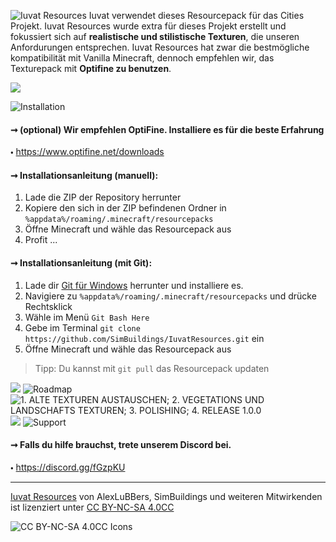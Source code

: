 ![Iuvat Resources](https://www.dropbox.com/s/wusvyc9770r8r6u/iuvat-logo--resources-github-header.png?raw=1)
Iuvat verwendet dieses Resourcepack für das Cities Projekt. Iuvat Resources wurde extra für dieses Projekt erstellt und fokussiert sich auf **realistische und stilistische Texturen**, die unseren Anfordurungen entsprechen. Iuvat Resources hat zwar die bestmögliche kompatibilität mit Vanilla Minecraft, dennoch empfehlen wir, das Texturepack mit **Optifine zu benutzen**.

![ ](https://www.dropbox.com/s/g1na3nondkpzhs0/iuvat-logo--resources-spacer.png?raw=1)

![Installation](https://www.dropbox.com/s/vxok8m2ophflcun/iuvat-logo--resources-installation-subheader.png?raw=1)

#### ➞ (optional) Wir empfehlen OptiFine. Installiere es für die beste Erfahrung
🞄 https://www.optifine.net/downloads
#### ➞ Installationsanleitung (manuell):  
1. Lade die ZIP der Repository herrunter
1. Kopiere den sich in der ZIP befindenen Ordner in `%appdata%/roaming/.minecraft/resourcepacks`
1. Öffne Minecraft und wähle das Resourcepack aus
1. Profit ...  
#### ➞ Installationsanleitung (mit Git):  
1. Lade dir [Git für Windows](https://git-scm.com/download/win) herrunter und installiere es.
1. Navigiere zu `%appdata%/roaming/.minecraft/resourcepacks` und drücke Rechtsklick
1. Wähle im Menü `Git Bash Here`
1. Gebe im Terminal `git clone https://github.com/SimBuildings/IuvatResources.git` ein
1. Öffne Minecraft und wähle das Resourcepack aus
>Tipp: Du kannst mit `git pull` das Resourcepack updaten

![ ](https://www.dropbox.com/s/g1na3nondkpzhs0/iuvat-logo--resources-spacer.png?raw=1)
![Roadmap](https://www.dropbox.com/s/tags1pdo1u6vyo8/iuvat-logo--resources-roadmap-subheader.png?raw=1)
![1. ALTE TEXTUREN AUSTAUSCHEN; 2. VEGETATIONS UND LANDSCHAFTS TEXTUREN; 3. POLISHING; 4. RELEASE 1.0.0](https://www.dropbox.com/s/u7f44q9882vbxq9/iuvat-logo--resources-roadmap.png?raw=1)
![ ](https://www.dropbox.com/s/g1na3nondkpzhs0/iuvat-logo--resources-spacer.png?raw=1)
![Support](https://www.dropbox.com/s/e91yefvdfn002fl/iuvat-logo--resources-support-subheader.png?raw=1)

#### ➞ Falls du hilfe brauchst, trete unserem Discord bei.
🞄 https://discord.gg/fGzpKU
  
***
  
[Iuvat Resources](https://github.com/SimBuildings/IuvatResources) von AlexLuBBers, SimBuildings und weiteren Mitwirkenden ist lizenziert unter [CC BY-NC-SA 4.0CC](https://creativecommons.org/licenses/by-nc-sa/4.0/deed.de)    
  
![CC BY-NC-SA 4.0CC Icons](https://i.creativecommons.org/l/by-nc-sa/4.0/88x31.png)
